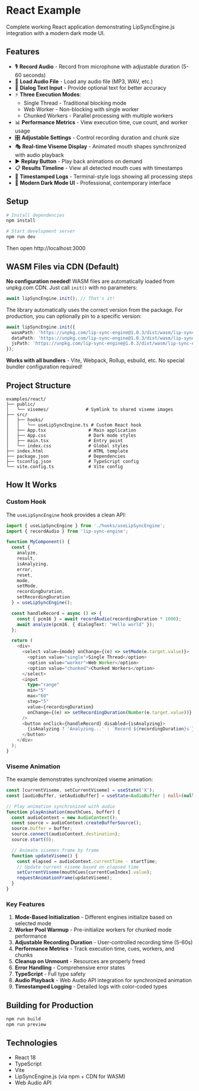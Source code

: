# React Example

Complete working React application demonstrating LipSyncEngine.js integration with a modern dark mode UI.

## Features

- 🎙️ **Record Audio** - Record from microphone with adjustable duration (5-60 seconds)
- 📁 **Load Audio File** - Load any audio file (MP3, WAV, etc.)
- 📝 **Dialog Text Input** - Provide optional text for better accuracy
- ⚡ **Three Execution Modes**:
  - Single Thread - Traditional blocking mode
  - Web Worker - Non-blocking with single worker
  - Chunked Workers - Parallel processing with multiple workers
- 📊 **Performance Metrics** - View execution time, cue count, and worker usage
- 🎛️ **Adjustable Settings** - Control recording duration and chunk size
- 🎭 **Real-time Viseme Display** - Animated mouth shapes synchronized with audio playback
- ▶️ **Replay Button** - Play back animations on demand
- 📋 **Results Timeline** - View all detected mouth cues with timestamps
- 📝 **Timestamped Logs** - Terminal-style logs showing all processing steps
- 🎨 **Modern Dark Mode UI** - Professional, contemporary interface

## Setup

```bash
# Install dependencies
npm install

# Start development server
npm run dev
```

Then open http://localhost:3000

## WASM Files via CDN (Default)

**No configuration needed!** WASM files are automatically loaded from unpkg.com CDN. Just call `init()` with no parameters:

```typescript
await lipSyncEngine.init(); // That's it!
```

The library automatically uses the correct version from the package. For production, you can optionally pin to a specific version:

```typescript
await lipSyncEngine.init({
  wasmPath: 'https://unpkg.com/lip-sync-engine@1.0.3/dist/wasm/lip-sync-engine.wasm',
  dataPath: 'https://unpkg.com/lip-sync-engine@1.0.3/dist/wasm/lip-sync-engine.data',
  jsPath: 'https://unpkg.com/lip-sync-engine@1.0.3/dist/wasm/lip-sync-engine.js'
});
```

**Works with all bundlers** - Vite, Webpack, Rollup, esbuild, etc. No special bundler configuration required!

## Project Structure

```
examples/react/
├── public/
│   └── visemes/              # Symlink to shared viseme images
├── src/
│   ├── hooks/
│   │   └── useLipSyncEngine.ts # Custom React hook
│   ├── App.tsx                # Main application
│   ├── App.css                # Dark mode styles
│   ├── main.tsx               # Entry point
│   └── index.css              # Global styles
├── index.html                 # HTML template
├── package.json               # Dependencies
├── tsconfig.json              # TypeScript config
└── vite.config.ts             # Vite config
```

## How It Works

### Custom Hook

The `useLipSyncEngine` hook provides a clean API:

```typescript
import { useLipSyncEngine } from './hooks/useLipSyncEngine';
import { recordAudio } from 'lip-sync-engine';

function MyComponent() {
  const {
    analyze,
    result,
    isAnalyzing,
    error,
    reset,
    mode,
    setMode,
    recordingDuration,
    setRecordingDuration
  } = useLipSyncEngine();

  const handleRecord = async () => {
    const { pcm16 } = await recordAudio(recordingDuration * 1000);
    await analyze(pcm16, { dialogText: "Hello world" });
  };

  return (
    <div>
      <select value={mode} onChange={(e) => setMode(e.target.value)}>
        <option value="single">Single Thread</option>
        <option value="worker">Web Worker</option>
        <option value="chunked">Chunked Workers</option>
      </select>
      <input
        type="range"
        min="5"
        max="60"
        step="5"
        value={recordingDuration}
        onChange={(e) => setRecordingDuration(Number(e.target.value))}
      />
      <button onClick={handleRecord} disabled={isAnalyzing}>
        {isAnalyzing ? 'Analyzing...' : `Record ${recordingDuration}s`}
      </button>
    </div>
  );
}
```

### Viseme Animation

The example demonstrates synchronized viseme animation:

```typescript
const [currentViseme, setCurrentViseme] = useState('X');
const [audioBuffer, setAudioBuffer] = useState<AudioBuffer | null>(null);

// Play animation synchronized with audio
function playAnimation(mouthCues, buffer) {
  const audioContext = new AudioContext();
  const source = audioContext.createBufferSource();
  source.buffer = buffer;
  source.connect(audioContext.destination);
  source.start(0);

  // Animate visemes frame by frame
  function updateViseme() {
    const elapsed = audioContext.currentTime - startTime;
    // Update current viseme based on elapsed time
    setCurrentViseme(mouthCues[currentCueIndex].value);
    requestAnimationFrame(updateViseme);
  }
}
```

### Key Features

1. **Mode-Based Initialization** - Different engines initialize based on selected mode
2. **Worker Pool Warmup** - Pre-initialize workers for chunked mode performance
3. **Adjustable Recording Duration** - User-controlled recording time (5-60s)
4. **Performance Metrics** - Track execution time, cues, workers, and chunks
5. **Cleanup on Unmount** - Resources are properly freed
6. **Error Handling** - Comprehensive error states
7. **TypeScript** - Full type safety
8. **Audio Playback** - Web Audio API integration for synchronized animation
9. **Timestamped Logging** - Detailed logs with color-coded types

## Building for Production

```bash
npm run build
npm run preview
```

## Technologies

- React 18
- TypeScript
- Vite
- LipSyncEngine.js (via npm + CDN for WASM)
- Web Audio API
